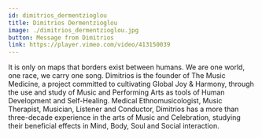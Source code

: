 ```yaml
---
id: dimitrios_dermentzioglou
title: Dimitrios Dermentzioglou
image: ./dimitrios_dermentzioglou.jpg
button: Message from Dimitrios
link: https://player.vimeo.com/video/413150039
---
```


It is only on maps that borders exist between humans. We are one world, one race, we carry one song. Dimitrios is the founder of The Music Medicine, a project committed to cultivating Global Joy & Harmony, through the use and study of Music and Performing Arts as tools of Human Development and Self-Healing. Medical Ethnomusicologist, Music Therapist, Musician, Listener and Conductor, Dimitrios has a more than three-decade experience in the arts of Music and Celebration, studying their beneficial effects in Mind, Body, Soul and Social interaction.
